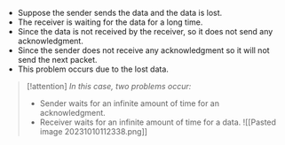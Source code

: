 - Suppose the sender sends the data and the data is lost.
- The receiver is waiting for the data for a long time.
- Since the data is not received by the receiver, so it does not send any acknowledgment.
- Since the sender does not receive any acknowledgment so it will not send the next packet.
- This problem occurs due to the lost data.
>[!attention] *In this case, two problems occur:*
>- Sender waits for an infinite amount of time for an acknowledgment.
>- Receiver waits for an infinite amount of time for a data.
![[Pasted image 20231010112338.png]]